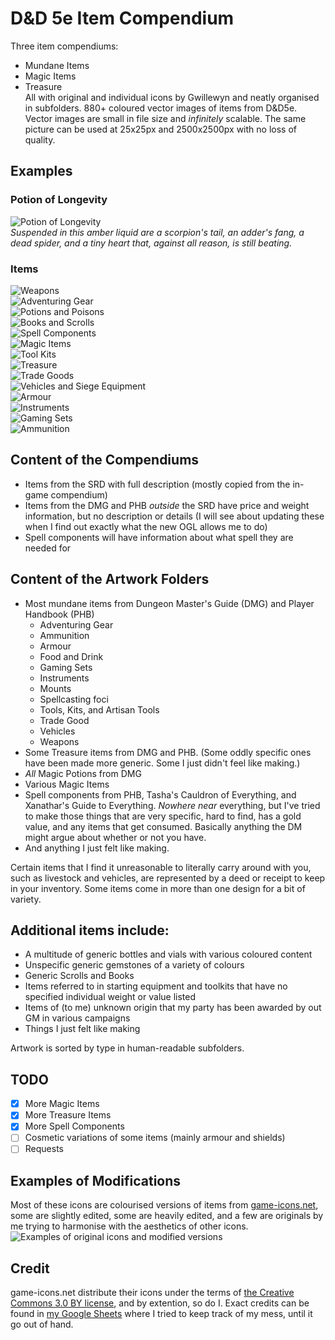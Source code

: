 # D&D 5e Item Compendium

Three item compendiums: 
- Mundane Items  
- Magic Items   
- Treasure  
All with original and individual icons by Gwillewyn and neatly organised in subfolders.
880+ coloured vector images of items from D&D5e.
Vector images are small in file size and *infinitely* scalable.  The same picture can be used at 25x25px and 2500x2500px with no loss of quality.

## Examples

### Potion of Longevity

![Potion of Longevity](/artwork/Potions_Poisons_Bottles_and_Vials/Potion_of_Longevity.svg)  
*Suspended in this amber liquid are a scorpion's tail, an adder's fang, a dead spider, and a tiny heart that, against all reason, is still beating.*

### Items

![Weapons](/Examples/Items_Weapons.webp)   
![Adventuring Gear](/Examples/Items_Adventuring_Gear.webp)   
![Potions and Poisons](/Examples/Items_Potions_Poisons_Bottles_and_Vials.webp)   
![Books and Scrolls](/Examples/Items_Books_and_Scrolls.webp)   
![Spell Components](/Examples/Items_Spell_Components_and_Spellcasting_foci.webp)   
![Magic Items](/Examples/Items_Magic_Items.webp)   
![Tool Kits](/Examples/Items_Tools_Kits_and_Artisan_Tools.webp)   
![Treasure](/Examples/Items_Treasure.webp)   
![Trade Goods](/Examples/Items_Trade_Goods.webp)   
![Vehicles and Siege Equipment](/Examples/Items_Vehicles_and_Siege_Equipment.webp)   
![Armour](/Examples/Items_Armour.webp)   
![Instruments](/Examples/Items_Instruments.webp)   
![Gaming Sets](/Examples/Items_Gaming_Sets.webp)   
![Ammunition](/Examples/Items_Ammunition.webp)   

## Content of the Compendiums

- Items from the SRD with full description (mostly copied from the in-game compendium)
- Items from the DMG and PHB *outside* the SRD have price and weight information, but no description or details (I will see about updating these when I find out exactly what the new OGL allows me to do)
- Spell components will have information about what spell they are needed for

## Content of the Artwork Folders

- Most mundane items from Dungeon Master's Guide (DMG) and Player Handbook (PHB)
    - Adventuring Gear
    - Ammunition
    - Armour
    - Food and Drink
    - Gaming Sets
    - Instruments
    - Mounts
    - Spellcasting foci
    - Tools, Kits, and Artisan Tools
    - Trade Good
    - Vehicles
    - Weapons
- Some Treasure items from DMG and PHB. (Some oddly specific ones have been made more generic.  Some I just didn't feel like making.)
- *All* Magic Potions from DMG
- Various Magic Items
- Spell components from PHB, Tasha's Cauldron of Everything, and Xanathar's Guide to Everything. *Nowhere near* everything, but I've tried to make those things that are very specific, hard to find, has a gold value, and any items that get consumed. Basically anything the DM might argue about whether or not you have. 
- And anything I just felt like making.

Certain items that I find it unreasonable to literally carry around with you, such as livestock and vehicles, are represented by a deed or receipt to keep in your inventory.
Some items come in more than one design for a bit of variety.

## Additional items include:

- A multitude of generic bottles and vials with various coloured content
- Unspecific generic gemstones of a variety of colours
- Generic Scrolls and Books
- Items referred to in starting equipment and toolkits that have no specified individual weight or value listed
- Items of (to me) unknown origin that my party has been awarded by out GM in various campaigns
- Things I just felt like making

Artwork is sorted by type in human-readable subfolders.

## TODO

- [x] More Magic Items
- [x] More Treasure Items
- [x] More Spell Components
- [ ] Cosmetic variations of some items (mainly armour and shields)
- [ ] Requests

## Examples of Modifications

Most of these icons are colourised versions of items from [game-icons.net](https://game-icons.net/), some are slightly edited, some are heavily edited, and a few are originals by me trying to harmonise with the aesthetics of other icons.  
![Examples of original icons and modified versions](/Examples/Icons_Examples.webp)

## Credit

game-icons.net distribute their icons under the terms of [the Creative Commons 3.0 BY license](https://creativecommons.org/licenses/by/3.0/), and by extention, so do I.
Exact credits can be found in [my Google Sheets](https://docs.google.com/spreadsheets/d/1cR6EdYqG6zh0LHJNNZz8uLUgzssg9XxTcS48HDh8cfk/edit?usp=sharing) where I tried to keep track of my mess, until it go out of hand.
